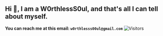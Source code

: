 ## Hi 👋, I am a W0rthlessS0ul, and that's all I can tell about myself.
**You can reach me at this email: `w0rthlesss00ul@gmail.com`**
 ![Visitors](https://api.visitorbadge.io/api/visitors?path=https%3A%2F%2Fgithub.com%2FW0rthlessS0ul&countColor=%232ccce4&style=flat-square)
